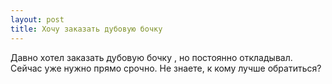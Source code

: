 ```yaml
---
layout: post 
title: Хочу заказать дубовую бочку  
--- 
```

Давно хотел заказать дубовую бочку , но постоянно откладывал. Сейчас уже нужно прямо срочно. Не знаете, к кому лучше обратиться?